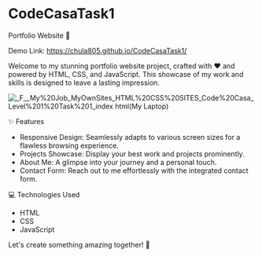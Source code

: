 # CodeCasaTask1

Portfolio Website 🌟

Demo Link: https://chula805.github.io/CodeCasaTask1/

Welcome to my stunning portfolio website project, crafted with ❤️ and powered by HTML, CSS, and JavaScript. This showcase of my work and skills is designed to leave a lasting impression.

![_F__My%20Job_MyOwnSites_HTML%20CSS%20SITES_Code%20Casa_Level%201%20Task%201_index html(My Laptop)](https://github.com/chula805/CodeCasaTask1/assets/121760253/ef0584dc-b70e-41af-81e9-6d07efc593a4)


✨ Features

- Responsive Design: Seamlessly adapts to various screen sizes for a flawless browsing experience.
- Projects Showcase: Display your best work and projects prominently.
- About Me: A glimpse into your journey and a personal touch.
- Contact Form: Reach out to me effortlessly with the integrated contact form.

💻 Technologies Used

- HTML
- CSS
- JavaScript

Let's create something amazing together! 🚀
